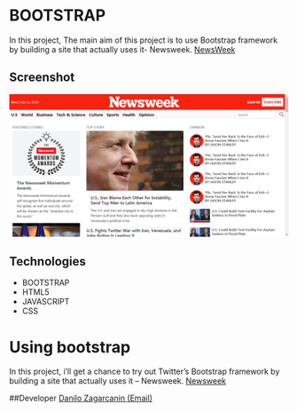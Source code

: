 # BOOTSTRAP

In this project, The main aim of this project is to use Bootstrap framework by building a site that actually uses it- Newsweek.
[NewsWeek ](https://www.newsweek.com/)


 ## Screenshot

![screenshot](https://raw.githubusercontent.com/kobiyoyo/BOOTSTRAP/master/images/screenshot.png) 


## Technologies
 * BOOTSTRAP
 * HTML5
 * JAVASCRIPT
 * CSS
# Using bootstrap
In this project, i’ll get a chance to try out Twitter’s Bootstrap framework by building a site that actually uses it – Newsweek.
[Newsweek](https://www.newsweek.com/)

##Developer
[Danilo Zagarcanin ](https://github.com/danilozag1992) [(Email)](mailto:danilozagarcanin@gmail.com)

